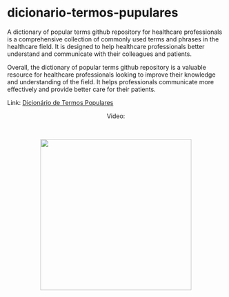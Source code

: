 # dicionario-termos-pupulares
A dictionary of popular terms github repository for healthcare professionals is a comprehensive collection of commonly used terms and phrases in the healthcare field. It is designed to help healthcare professionals better understand and communicate with their colleagues and patients.

Overall, the dictionary of popular terms github repository is a valuable resource for healthcare professionals looking to improve their knowledge and understanding of the field. It helps professionals communicate more effectively and provide better care for their patients.

Link: [Dicionário de Termos Populares](https://ed-morais.github.io/dicionario-termos-pupulares/)

<p align="center">Video:</p></br>
<p align="center">
  <img src="screen-recording.gif" width="350" style="display: block; margin: 0 auto"> </br>
</p>
